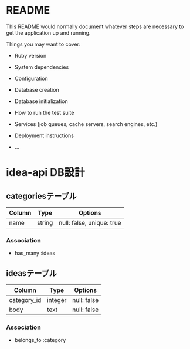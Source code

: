 # README

This README would normally document whatever steps are necessary to get the
application up and running.

Things you may want to cover:

* Ruby version

* System dependencies

* Configuration

* Database creation

* Database initialization

* How to run the test suite

* Services (job queues, cache servers, search engines, etc.)

* Deployment instructions

* ...

# idea-api DB設計
## categoriesテーブル
|Column|Type|Options|
|------|----|-------|
|name|string|null: false, unique: true|
### Association
- has_many :ideas

## ideasテーブル
|Column|Type|Options|
|------|----|-------|
|category_id|integer|null: false|
|body|text|null: false|
### Association
- belongs_to :category
